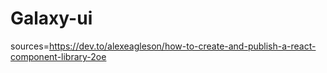 # Galaxy-ui

sources=https://dev.to/alexeagleson/how-to-create-and-publish-a-react-component-library-2oe
